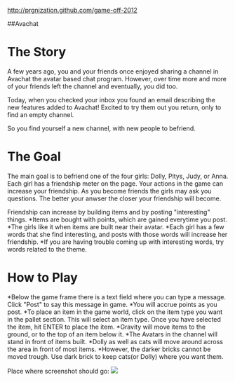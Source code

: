 http://prgnization.github.com/game-off-2012

##Avachat

# The Story

A few years ago, you and your friends once enjoyed sharing a channel in Avachat the avatar based chat program.
However, over time more and more of your friends left the channel and eventually, you did too.

Today, when you checked your inbox you found an email describing the new features added to Avachat!
Excited to try them out you return, only to find an empty channel.

So you find yourself a new channel, with new people to befriend.   

# The Goal

The main goal is to befriend one of the four girls: Dolly, Pitys, Judy, or Anna. 
Each girl has a friendship meter on the page. Your actions in the game can increase 
your friendship. As you become friends the girls may ask you questions. The better your anwser the
closer your friendship will become. 

Friendship can increase by building items and by posting "interesting" things.
*Items are bought with points, which are gained everytime you post.
*The girls like it when items are built near their avatar.
*Each girl has a few words that she find interesting, and posts with those words will increase her friendship.
*If you are having trouble coming up with interesting words, try words related to the theme.

# How to Play
*Below the game frame there is a text field where you can type a message. Click "Post" to say this message in game.
*You will accrue points as you post. 
*To place an item in the game world, click on the item type you want in the pallet section. This will select an item type. 
 Once you have selected the item, hit ENTER to place the item.
*Gravity will move items to the ground, or to the top of an item below it. 
*The Avatars in the channel will stand in front of items built. 
*Dolly as well as cats will move around across the area in front of most items.
*However, the darker bricks cannot be moved trough. Use dark brick to keep cats(or Dolly) where you want them.


Place where screenshot should go:
![](https://img.skitch.com/20121010-x2ecpu95fi91us6hbfehg2dgit.png)

